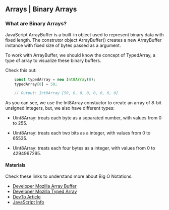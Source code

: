 ## Arrays | Binary Arrays

### What are Binary Arrays?

JavaScript ArrayBuffer is a built-in object used to represent binary data with fixed length.
The construtor object ArrayBuffer() creates a new ArrayBuffer instance with fixed size of bytes passed as a argument.

To work with ArrayBuffer, we should know the concept of TypedArray, a type of array to visualize these binary buffers.

Check this out:

```javascript
    const typedArray = new Int8Array(8);
    typedArray[0] = 50;

    // Output: Int8Array [50, 0, 0, 0, 0, 0, 0, 0]
```

As you can see, we use the Int8Array constuctor to create an array of 8-bit unsigned integers, but, we also have different types:

- Uint8Array: treats each byte as a separated number, with values from 0 to 255.

- Uint8Array: treats each two bits as a integer, with values from 0 to 65535.

- Uint8Array: treats each four bytes as a integer, with values from 0 to 4294967295.

#### Materials
Check these links to understand more about Big O Notations.
- [Developer Mozilla Array Buffer](https://developer.mozilla.org/en-US/docs/Web/JavaScript/Reference/Global_Objects/ArrayBuffer)
- [Developer Mozilla Typed Array](https://developer.mozilla.org/en-US/docs/Web/JavaScript/Typed_arrays)
- [DevTo Article](https://dev.to/nfo94/o-que-e-um-arraybuffer-e-como-manipular-seu-conteudo-3a2o#:~:text=O%20ArrayBuffer%20%C3%A9%20um%20objeto,de%20bytes%20fornecido%20como%20argumento.)
- [JavaScript Info](https://javascript.info/arraybuffer-binary-arrays)
